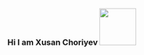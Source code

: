 ### Hi I am Xusan Choriyev <img src="https://media2.giphy.com/media/gM5qFksULw54NMWyry/giphy.gif?cid=ecf05e47idfxyhhvb5m371br2bml3y78mbj5jyd105manpbc&rid=giphy.gif&ct=s" width="75px"></img>


